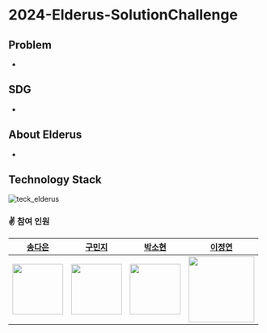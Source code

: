 # 2024-Elderus-SolutionChallenge

## Problem

-

## SDG

-

## About Elderus

-

## Technology Stack

![teck_elderus](https://github.com/GDSC-SWU/2024-Elderus-SolutionChallenge/assets/81478444/ef17fdc8-24a1-4a4e-95be-4899d60392de)


### ✌️ 참여 인원

|[송다은](https://github.com/daeun6)|[구민지]()|[박소현]()|[이정연]()| 
| --- | --- | --- | --- |
|<img width="100" src="https://github.com/GDSC-SWU/2023-AI-ML-study/assets/81478444/21400679-dcc3-4731-9638-d8f717e0bc84"/>|<img width="100" src=""/>|<img width="100" src=""/>|<img width="130" src=""/>|

